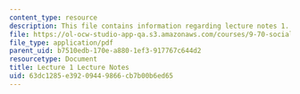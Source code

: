 ```yaml
---
content_type: resource
description: This file contains information regarding lecture notes 1.
file: https://ol-ocw-studio-app-qa.s3.amazonaws.com/courses/9-70-social-psychology-spring-2013/63dc1285e39209449866cb7b00b6ed65_MIT9_70S13_Lect1.pdf
file_type: application/pdf
parent_uid: b7510edb-170e-a880-1ef3-917767c644d2
resourcetype: Document
title: Lecture 1 Lecture Notes
uid: 63dc1285-e392-0944-9866-cb7b00b6ed65
---
```


